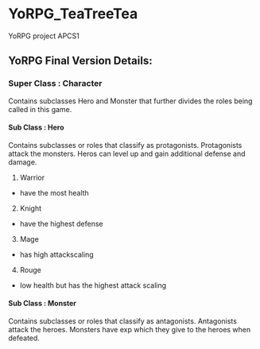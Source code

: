 # YoRPG_TeaTreeTea
YoRPG project APCS1

## YoRPG Final Version Details:

### Super Class : Character 

Contains subclasses Hero and Monster that further divides the roles being called in this game. 

#### Sub Class : Hero 

Contains subclasses or roles that classify as protagonists. Protagonists attack the monsters. Heros can level up and gain additional defense and damage.

1. Warrior 

* have the most health

2. Knight

* have the highest defense

3. Mage

* has high attackscaling

4. Rouge

* low health but has the highest attack scaling

#### Sub Class : Monster

Contains subclasses or roles that classify as antagonists. Antagonists attack the heroes. Monsters have exp which they give to the heroes when defeated.

